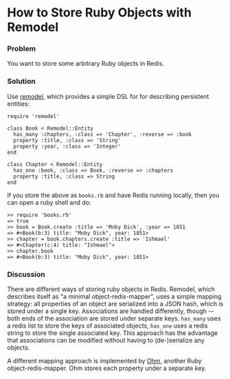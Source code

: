 # How to Store Ruby Objects with Remodel

### Problem

You want to store some arbitrary Ruby objects in Redis.


### Solution

Use [remodel](http://github.com/tlossen/remodel), 
which provides a simple DSL for for describing persistent entities:

	require 'remodel'
	
	class Book < Remodel::Entity
	  has_many :chapters, :class => 'Chapter', :reverse => :book
	  property :title, :class => 'String'
	  property :year, :class => 'Integer'
	end

	class Chapter < Remodel::Entity
	  has_one :book, :class => Book, :reverse => :chapters
	  property :title, :class => String
	end

If you store the above as `books.rb` and have Redis running locally, 
then you can open a ruby shell and do:

	>> require 'books.rb'
	=> true
	>> book = Book.create :title => 'Moby Dick', :year => 1851
	=> #<Book(b:3) title: "Moby Dick", year: 1851>
	>> chapter = book.chapters.create :title => 'Ishmael'
	=> #<Chapter(c:4) title: "Ishmael">
	>> chapter.book
	=> #<Book(b:3) title: "Moby Dick", year: 1851>


### Discussion

There are different ways of storing ruby objects in Redis. 
Remodel, which describes itself as "a minimal object-redis-mapper",
uses a simple mapping strategy: all properties of an object are
serialized into a JSON hash, which is stored under a single key.
Associations are handled differently, though -- both ends of the
association are stored under separate keys. `has_many` uses a redis
list to store the keys of associated objects, `has_one` uses a redis
string to store the single associated key. This approach has the
advantage that associations can be modified without having to (de-)serialize
any objects.

A different mapping approach is implemented by [Ohm](http://github.com/soveran/ohm), 
another Ruby object-redis-mapper. Ohm stores each property under a separate key.
